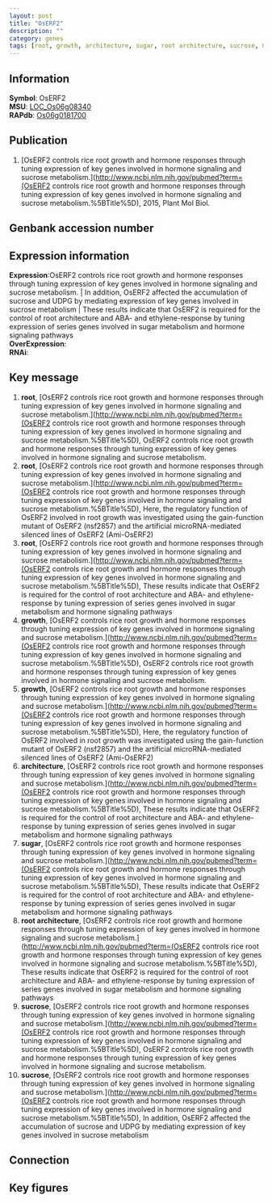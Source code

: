 ```yaml
---
layout: post
title: "OsERF2"
description: ""
category: genes
tags: [root, growth, architecture, sugar, root architecture, sucrose, Gene]
---
```


## Information
__Symbol__: OsERF2  
__MSU__: [LOC_Os06g08340](http://rice.plantbiology.msu.edu/cgi-bin/ORF_infopage.cgi?orf=LOC_Os06g08340)  
__RAPdb__: [Os06g0181700](http://rapdb.dna.affrc.go.jp/viewer/gbrowse_details/irgsp1?name=Os06g0181700)  

## Publication
1. [OsERF2 controls rice root growth and hormone responses through tuning expression of key genes involved in hormone signaling and sucrose metabolism.](http://www.ncbi.nlm.nih.gov/pubmed?term=(OsERF2 controls rice root growth and hormone responses through tuning expression of key genes involved in hormone signaling and sucrose metabolism.%5BTitle%5D), 2015, Plant Mol Biol.

## Genbank accession number

## Expression information
__Expression__:OsERF2 controls rice root growth and hormone responses through tuning expression of key genes involved in hormone signaling and sucrose metabolism. |  In addition, OsERF2 affected the accumulation of sucrose and UDPG by mediating expression of key genes involved in sucrose metabolism |  These results indicate that OsERF2 is required for the control of root architecture and ABA- and ethylene-response by tuning expression of series genes involved in sugar metabolism and hormone signaling pathways  
__OverExpression__:  
__RNAi__:  

## Key message
1. __root__, [OsERF2 controls rice root growth and hormone responses through tuning expression of key genes involved in hormone signaling and sucrose metabolism.](http://www.ncbi.nlm.nih.gov/pubmed?term=(OsERF2 controls rice root growth and hormone responses through tuning expression of key genes involved in hormone signaling and sucrose metabolism.%5BTitle%5D), OsERF2 controls rice root growth and hormone responses through tuning expression of key genes involved in hormone signaling and sucrose metabolism.
2. __root__, [OsERF2 controls rice root growth and hormone responses through tuning expression of key genes involved in hormone signaling and sucrose metabolism.](http://www.ncbi.nlm.nih.gov/pubmed?term=(OsERF2 controls rice root growth and hormone responses through tuning expression of key genes involved in hormone signaling and sucrose metabolism.%5BTitle%5D),  Here, the regulatory function of OsERF2 involved in root growth was investigated using the gain-function mutant of OsERF2 (nsf2857) and the artificial microRNA-mediated silenced lines of OsERF2 (Ami-OsERF2)
3. __root__, [OsERF2 controls rice root growth and hormone responses through tuning expression of key genes involved in hormone signaling and sucrose metabolism.](http://www.ncbi.nlm.nih.gov/pubmed?term=(OsERF2 controls rice root growth and hormone responses through tuning expression of key genes involved in hormone signaling and sucrose metabolism.%5BTitle%5D),  These results indicate that OsERF2 is required for the control of root architecture and ABA- and ethylene-response by tuning expression of series genes involved in sugar metabolism and hormone signaling pathways
4. __growth__, [OsERF2 controls rice root growth and hormone responses through tuning expression of key genes involved in hormone signaling and sucrose metabolism.](http://www.ncbi.nlm.nih.gov/pubmed?term=(OsERF2 controls rice root growth and hormone responses through tuning expression of key genes involved in hormone signaling and sucrose metabolism.%5BTitle%5D), OsERF2 controls rice root growth and hormone responses through tuning expression of key genes involved in hormone signaling and sucrose metabolism.
5. __growth__, [OsERF2 controls rice root growth and hormone responses through tuning expression of key genes involved in hormone signaling and sucrose metabolism.](http://www.ncbi.nlm.nih.gov/pubmed?term=(OsERF2 controls rice root growth and hormone responses through tuning expression of key genes involved in hormone signaling and sucrose metabolism.%5BTitle%5D),  Here, the regulatory function of OsERF2 involved in root growth was investigated using the gain-function mutant of OsERF2 (nsf2857) and the artificial microRNA-mediated silenced lines of OsERF2 (Ami-OsERF2)
6. __architecture__, [OsERF2 controls rice root growth and hormone responses through tuning expression of key genes involved in hormone signaling and sucrose metabolism.](http://www.ncbi.nlm.nih.gov/pubmed?term=(OsERF2 controls rice root growth and hormone responses through tuning expression of key genes involved in hormone signaling and sucrose metabolism.%5BTitle%5D),  These results indicate that OsERF2 is required for the control of root architecture and ABA- and ethylene-response by tuning expression of series genes involved in sugar metabolism and hormone signaling pathways
7. __sugar__, [OsERF2 controls rice root growth and hormone responses through tuning expression of key genes involved in hormone signaling and sucrose metabolism.](http://www.ncbi.nlm.nih.gov/pubmed?term=(OsERF2 controls rice root growth and hormone responses through tuning expression of key genes involved in hormone signaling and sucrose metabolism.%5BTitle%5D),  These results indicate that OsERF2 is required for the control of root architecture and ABA- and ethylene-response by tuning expression of series genes involved in sugar metabolism and hormone signaling pathways
8. __root architecture__, [OsERF2 controls rice root growth and hormone responses through tuning expression of key genes involved in hormone signaling and sucrose metabolism.](http://www.ncbi.nlm.nih.gov/pubmed?term=(OsERF2 controls rice root growth and hormone responses through tuning expression of key genes involved in hormone signaling and sucrose metabolism.%5BTitle%5D),  These results indicate that OsERF2 is required for the control of root architecture and ABA- and ethylene-response by tuning expression of series genes involved in sugar metabolism and hormone signaling pathways
9. __sucrose__, [OsERF2 controls rice root growth and hormone responses through tuning expression of key genes involved in hormone signaling and sucrose metabolism.](http://www.ncbi.nlm.nih.gov/pubmed?term=(OsERF2 controls rice root growth and hormone responses through tuning expression of key genes involved in hormone signaling and sucrose metabolism.%5BTitle%5D), OsERF2 controls rice root growth and hormone responses through tuning expression of key genes involved in hormone signaling and sucrose metabolism.
10. __sucrose__, [OsERF2 controls rice root growth and hormone responses through tuning expression of key genes involved in hormone signaling and sucrose metabolism.](http://www.ncbi.nlm.nih.gov/pubmed?term=(OsERF2 controls rice root growth and hormone responses through tuning expression of key genes involved in hormone signaling and sucrose metabolism.%5BTitle%5D),  In addition, OsERF2 affected the accumulation of sucrose and UDPG by mediating expression of key genes involved in sucrose metabolism

## Connection

## Key figures


